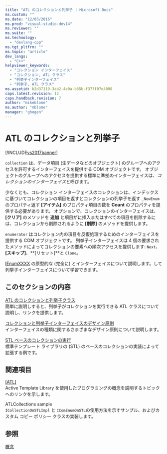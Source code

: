 ```yaml
---
title: "ATL のコレクションと列挙子 | Microsoft Docs"
ms.custom: ""
ms.date: "12/03/2016"
ms.prod: "visual-studio-dev14"
ms.reviewer: ""
ms.suite: ""
ms.technology: 
  - "devlang-cpp"
ms.tgt_pltfrm: ""
ms.topic: "article"
dev_langs: 
  - "C++"
helpviewer_keywords: 
  - "コレクション インターフェイス"
  - "コレクション, ATL クラス"
  - "列挙子インターフェイス"
  - "列挙子, ATL クラス"
ms.assetid: b2d37119-3ab2-4e0a-b65b-f377f07e4098
caps.latest.revision: 12
caps.handback.revision: 7
author: "mikeblome"
ms.author: "mblome"
manager: "ghogen"
---
```

# ATL のコレクションと列挙子
[!INCLUDE[vs2017banner](../assembler/inline/includes/vs2017banner.md)]

`collection` は、データ項目 \(生データなどのオブジェクト\) のグループへのアクセスを許可するインターフェイスを提供する COM オブジェクトです。  オブジェクトのグループへのアクセスを提供する標準に準拠のインターフェイスは、*コレクションのインターフェイス*と呼びます。  
  
 少なくとも、コレクション インターフェイスのコレクションは、インデックスに基づいてコレクションの項目を返すとコレクションの列挙子を返す `_NewEnum` のプロパティ返す **\[アイテム\]** のプロパティ項目の数を **Count** のプロパティを提供する必要があります。  オプションで、コレクションのインターフェイスは、**\[クリア\]** のメソッドを **追加** と項目がに挿入またはすべての項目を削除するには、コレクションから削除されるように **\[削除\]** のメソッドを提供します。  
  
 `enumerator` はコレクション内の項目を反復処理するためのインターフェイスを提供する COM オブジェクトです。  列挙子インターフェイスは 4 個の要求されたメソッドによってコレクションの要素への順次アクセスを提供します: `Next`、**\[スキップ\]**、**\[リセット\]**と `Clone`。  
  
 [IEnumXXXX](https://msdn.microsoft.com/en-us/library/ms680089.aspx) の原型的な \(完全に\) とインターフェイスについて説明します。して列挙子インターフェイスについて学習できます。  
  
## このセクションの内容  
 [ATL のコレクションと列挙子クラス](../atl/atl-collection-and-enumerator-classes.md)  
 簡単に説明しすると、列挙子がコレクションを実行できる ATL クラスについて説明し、リンクを提供します。  
  
 [コレクションと列挙子インターフェイスのデザイン原則](../atl/design-principles-for-collection-and-enumerator-interfaces.md)  
 インターフェイスの種類に関するさまざまなデザイン原則について説明します。  
  
 [STL ベースのコレクションの実行](../atl/implementing-an-stl-based-collection.md)  
 標準テンプレート ライブラリの \(STL\) のベースのコレクションの実装によって拡張する例です。  
  
## 関連項目  
 [&#91;ATL&#93;](../atl/active-template-library-atl-concepts.md)  
 Active Template Library を使用したプログラミングの概念を説明するトピックへのリンクを示します。  
  
 ATLCollections sample  
 `ICollectionOnSTLImpl` と `CComEnumOnSTL`の使用方法を示すサンプル、およびカスタム コピー ポリシー クラスの実装します。  
  
## 参照  
 [概念](../atl/active-template-library-atl-concepts.md)